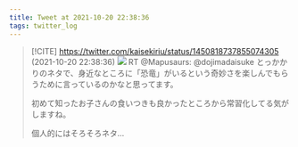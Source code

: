 ```yaml
---
title: Tweet at 2021-10-20 22:38:36
tags: twitter_log
---
```


> [!CITE] https://twitter.com/kaisekiriu/status/1450818737855074305 (2021-10-20 22:38:36)
> ![](https://twitter.com/kaisekiriu/status/1450818737855074305)
> RT @Mapusaurs: @dojimadaisuke とっかかりのネタで、身近なところに「恐竜」がいるという奇妙さを楽しんでもらうために言っているのかなと思ってます。
> 
> 初めて知ったお子さんの食いつきも良かったところから常習化してる気がしますね。
> 
> 個人的にはそろそろネタ…
